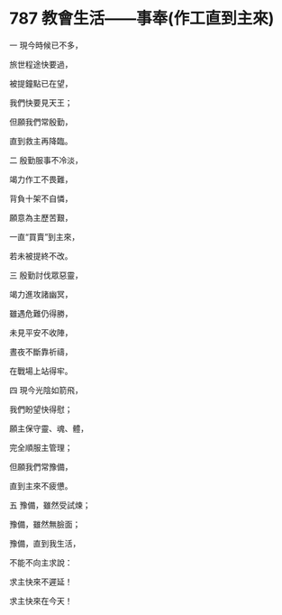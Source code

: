 # 787 教會生活——事奉(作工直到主來)

一 現今時候已不多，

旅世程途快要過，

被提鐘點已在望，

我們快要見天王；

但願我們常殷勤，

直到救主再降臨。

二 殷勤服事不冷淡，

竭力作工不畏難，

背負十架不自憐，

願意為主歷苦艱，

一直“買賣”到主來，

若未被提終不改。

三 殷勤討伐眾惡靈，

竭力進攻諸幽冥，

雖遇危難仍得勝，

未見平安不收陣，

晝夜不斷靠祈禱，

在戰場上站得牢。

四 現今光陰如箭飛，

我們盼望快得慰；

願主保守靈、魂、體，

完全順服主管理；

但願我們常豫備，

直到主來不疲憊。

五 豫備，雖然受試煉；

豫備，雖然無臉面；

豫備，直到我生活，

不能不向主求說：

求主快來不遲延！

求主快來在今天！


